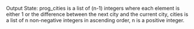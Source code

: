 Output State: prog_cities is a list of (n-1) integers where each element is either 1 or the difference between the next city and the current city, cities is a list of n non-negative integers in ascending order, n is a positive integer.